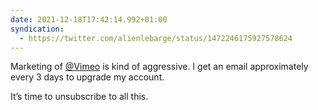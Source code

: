 ```yaml
---
date: 2021-12-18T17:42:14.992+01:00
syndication:
  - https://twitter.com/alienlebarge/status/1472246175927578624
---
```

Marketing of [@Vimeo](https://www.twitter.com/Vimeo) is kind of aggressive. I get an email approximately every 3 days to upgrade my account.

It’s time to unsubscribe to all this.
